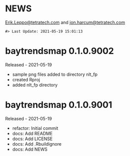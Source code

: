 NEWS
================
<Erik.Leppo@tetratech.com> and <jon.harcum@tetratech.com>

<!-- NEWS.md is generated from NEWS.Rmd. Please edit that file -->

    #> Last Update: 2021-05-19 15:01:13

# baytrendsmap 0.1.0.9002

Released - 2021-05-19

-   sample png files added to directory nlt\_fp
-   created Rproj
-   added nlt\_fp directory

# baytrendsmap 0.1.0.9001

Released - 2021-05-19

-   refactor: Initial commit
-   docs: Add README
-   docs: Add LICENSE
-   docs: Add .Rbuildignore
-   docs: Add NEWS
